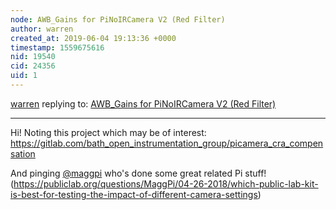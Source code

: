 ```yaml
---
node: AWB_Gains for PiNoIRCamera V2 (Red Filter)
author: warren
created_at: 2019-06-04 19:13:36 +0000
timestamp: 1559675616
nid: 19540
cid: 24356
uid: 1
---
```




[warren](../profile/warren) replying to: [AWB_Gains for PiNoIRCamera V2 (Red Filter)](../notes/kauemv2/05-27-2019/awb_gains-for-pinoircamera-v2-red-filter)

----
  Hi! Noting this project which may be of interest: https://gitlab.com/bath_open_instrumentation_group/picamera_cra_compensation

And pinging [@maggpi](/profile/maggpi) who's done some great related Pi stuff! (https://publiclab.org/questions/MaggPi/04-26-2018/which-public-lab-kit-is-best-for-testing-the-impact-of-different-camera-settings)